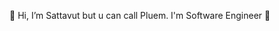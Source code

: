 👋 Hi, I’m Sattavut but u can call Pluem. I'm Software Engineer 🎄

<!---
Settawut0/Settawut0 is a ✨ special ✨ repository because its `README.md` (this file) appears on your GitHub profile.
You can click the Preview link to take a look at your changes.
--->
